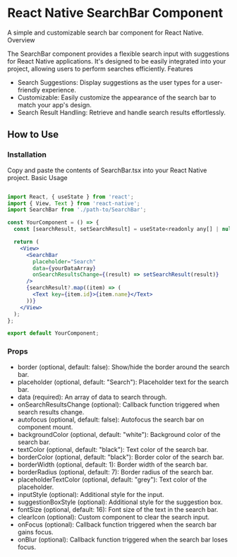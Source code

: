 # React Native SearchBar Component

A simple and customizable search bar component for React Native.
Overview

The SearchBar component provides a flexible search input with suggestions for React Native applications. It's designed to be easily integrated into your project, allowing users to perform searches efficiently.
Features

- Search Suggestions: Display suggestions as the user types for a user-friendly experience.
- Customizable: Easily customize the appearance of the search bar to match your app's design.
- Search Result Handling: Retrieve and handle search results effortlessly.

## How to Use

### Installation

Copy and paste the contents of SearchBar.tsx into your React Native project.
Basic Usage

```jsx

import React, { useState } from 'react';
import { View, Text } from 'react-native';
import SearchBar from './path-to/SearchBar';

const YourComponent = () => {
  const [searchResult, setSearchResult] = useState<readonly any[] | null>();

  return (
    <View>
      <SearchBar
        placeholder="Search"
        data={yourDataArray}
        onSearchResultsChange={(result) => setSearchResult(result)}
      />
      {searchResult?.map((item) => (
        <Text key={item.id}>{item.name}</Text>
      ))}
    </View>
  );
};

export default YourComponent;
```

### Props

- border (optional, default: false): Show/hide the border around the search bar.
- placeholder (optional, default: "Search"): Placeholder text for the search bar.
- data (required): An array of data to search through.
- onSearchResultsChange (optional): Callback function triggered when search results change.
- autofocus (optional, default: false): Autofocus the search bar on component mount.
- backgroundColor (optional, default: "white"): Background color of the search bar.
- textColor (optional, default: "black"): Text color of the search bar.
- borderColor (optional, default: "black"): Border color of the search bar.
- borderWidth (optional, default: 1): Border width of the search bar.
- borderRadius (optional, default: 7): Border radius of the search bar.
- placeholderTextColor (optional, default: "grey"): Text color of the placeholder.
- inputStyle (optional): Additional style for the input.
- suggestionBoxStyle (optional): Additional style for the suggestion box.
- fontSize (optional, default: 16): Font size of the text in the search bar.
- clearIcon (optional): Custom component to clear the search input.
- onFocus (optional): Callback function triggered when the search bar gains focus.
- onBlur (optional): Callback function triggered when the search bar loses focus.
